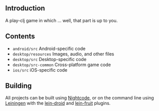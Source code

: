 ## Introduction

A play-clj game in which ... well, that part is up to you.

## Contents

* `android/src` Android-specific code
* `desktop/resources` Images, audio, and other files
* `desktop/src` Desktop-specific code
* `desktop/src-common` Cross-platform game code
* `ios/src` iOS-specific code

## Building

All projects can be built using [Nightcode](https://sekao.net/nightcode/), or on the command line using [Leiningen](https://github.com/technomancy/leiningen) with the [lein-droid](https://github.com/clojure-android/lein-droid) and [lein-fruit](https://github.com/oakes/lein-fruit) plugins.

